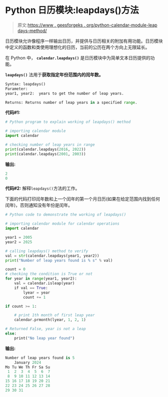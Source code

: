 # Python 日历模块:leapdays()方法

> 原文:[https://www . geesforgeks . org/python-calendar-module-leap days-method/](https://www.geeksforgeeks.org/python-calendar-module-leapdays-method/)

日历模块允许像程序一样输出日历，并提供与日历相关的附加有用功能。日历模块中定义的函数和类使用理想化的日历，当前的公历在两个方向上无限延长。

在 Python 中， **`calendar.leapdays()`** 是日历模块中为简单文本日历提供的功能。

**`leapdays()`** 法用于**获取指定年份范围内的闰年数。**

```py
Syntax: leapdays()
Parameter: 
year1, year2:  years to get the number of leap years.

Returns: Returns number of leap years in a specified range.
```

**代码#1:**

```py
# Python program to explain working of leapdays() method

# importing calendar module
import calendar

# checking number of leap years in range
print(calendar.leapdays(2016, 2022))
print(calendar.leapdays(2001, 2003))
```

**输出:**

```py
2
0
```

**代码#2:** 解释`leapdays()`方法的工作。

下面的代码打印闰年数和上一个闰年的第一个月日历(如果在给定范围内找到任何闰年)，否则通知没有年份是闰年。

```py
# Python code to demonstrate the working of leapdays() 

# importing calendar module for calendar operations 
import calendar 

year1 = 2005
year2 = 2025

# calling leapdays() method to verify
val = str(calendar.leapdays(year1, year2))
print("Number of leap years found is % s" % val)

count = 0
# checking the condition is True or not
for year in range(year1, year2):
    val = calendar.isleap(year)
    if val == True:
        lyear = year
        count += 1

if count >= 1:

    # print 1th month of first leap year 
    calendar.prmonth(lyear, 1, 2, 1) 

# Returned False, year is not a leap
else:
    print("No leap year found")
```

**输出:**

```py
Number of leap years found is 5
    January 2024
Mo Tu We Th Fr Sa Su
 1  2  3  4  5  6  7
 8  9 10 11 12 13 14
15 16 17 18 19 20 21
22 23 24 25 26 27 28
29 30 31
```
